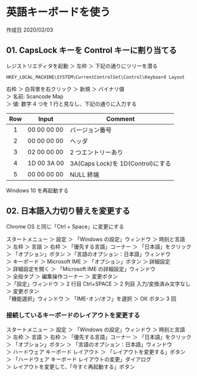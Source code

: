 # 英語キーボードを使う

作成日 2020/02/03

## 01. CapsLock キーを Control キーに割り当てる

レジストリエディタを起動 ＞ 左枠 ＞ 下記の通りにツリーを潜る

`HKEY_LOCAL_MACHINE\SYSTEM\CurrentControlSet\Control\Keyboard Layout`

右枠 ＞ 白背景を右クリック ＞ 新規 ＞ バイナリ値\
＞ 名前: Scancode Map\
＞ 値: 数字 4 つを 1 行と見なし、下記の通りに入力する

| Row | Input       | Comment                           |
| :-: | ----------- | --------------------------------- |
|  1  | 00 00 00 00 | バージョン番号                    |
|  2  | 00 00 00 00 | ヘッダ                            |
|  3  | 02 00 00 00 | 2 つエントリーあり                |
|  4  | 1D 00 3A 00 | 3A(Caps Lock)を 1D(Control)にする |
|  5  | 00 00 00 00 | NULL 終端                         |

Windows 10 を再起動する

## 02. 日本語入力切り替えを変更する

Chrome OS と同じ「Ctrl + Space」に変更にする

スタートメニュー ＞ 設定 ＞ 「Windows の設定」ウィンドウ ＞ 時刻と言語\
＞ 左枠 ＞ 言語 ＞ 右枠 ＞ 「優先する言語」コーナー ＞ 「日本語」をクリック\
＞ 「オプション」ボタン ＞「言語のオプション：日本語」ウィンドウ\
＞ キーボード ＞ Microsoft IME ＞ 「オプション」ボタン ＞ 詳細設定\
＞ 詳細設定を開く ＞ 「Microsoft IME の詳細設定」ウィンドウ\
＞ 全般タブ ＞ 編集操作コーナー ＞ 変更ボタン\
＞「設定」ウィンドウ ＞ 2 行目 Ctrl+SPACE ＞ 2 列目 入力/変換済み文字なし ＞ 変更ボタン\
「機能選択」ウィンドウ ＞ 「IME-オン/オフ」を選択 ＞ OK ボタン 3 回

### 接続しているキーボードのレイアウトを変更する

スタートメニュー ＞ 設定 ＞ 「Windows の設定」ウィンドウ ＞ 時刻と言語\
＞ 左枠 ＞ 言語 ＞ 右枠 ＞ 「優先する言語」コーナー ＞ 「日本語」をクリック\
＞ 「オプション」ボタン ＞ 「言語のオプション：日本語」ウィンドウ\
＞ ハードウェア キーボード レイアウト ＞ 「レイアウトを変更する」ボタン\
＞ 「ハードウェア キーボード レイアウトの変更」ダイアログ\
＞ レイアウトを変更して、「今すぐ再起動する」ボタン
